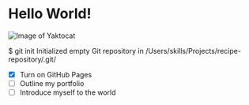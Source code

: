 # Hello World! 

![Image of Yaktocat](https://octodex.github.com/images/yaktocat.png)

$ git init
Initialized empty Git repository in /Users/skills/Projects/recipe-repository/.git/

- [X] Turn on GitHub Pages
- [ ] Outline my portfolio
- [ ] Introduce myself to the world
